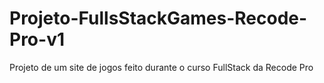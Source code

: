 # Projeto-FullsStackGames-Recode-Pro-v1
 Projeto de um site de jogos feito durante o curso FullStack da Recode Pro
